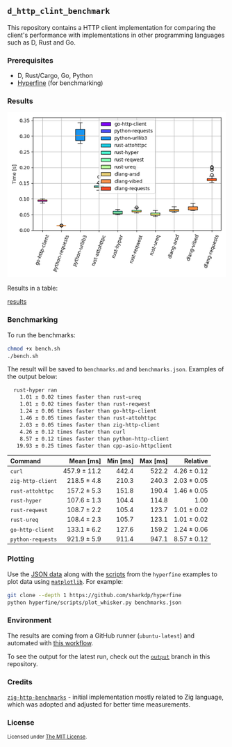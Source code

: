 ## `d_http_clint_benchmark`

This repository contains a HTTP client implementation for comparing the client's performance with implementations in other programming languages such as D, Rust and Go.

### Prerequisites

- D, Rust/Cargo, Go, Python
- [Hyperfine](https://github.com/sharkdp/hyperfine) (for benchmarking)

### Results

![plot_whisker](https://raw.githubusercontent.com/cyrusmsk/d_http_client_benchmark/output/benchmarks.png)

Results in a table:

[results](https://raw.githubusercontent.com/cyrusmsk/d_http_client_benchmark/output/benchmarks.md)

### Benchmarking

To run the benchmarks:

```sh
chmod +x bench.sh
./bench.sh
```

The result will be saved to `benchmarks.md` and `benchmarks.json`.
Examples of the output below:
```
  rust-hyper ran
    1.01 ± 0.02 times faster than rust-ureq
    1.01 ± 0.02 times faster than rust-reqwest
    1.24 ± 0.06 times faster than go-http-client
    1.46 ± 0.05 times faster than rust-attohttpc
    2.03 ± 0.05 times faster than zig-http-client
    4.26 ± 0.12 times faster than curl
    8.57 ± 0.12 times faster than python-http-client
   19.93 ± 0.25 times faster than cpp-asio-httpclient
```

| Command               |    Mean [ms] | Min [ms] | Max [ms] |     Relative |
| :-------------------- | -----------: | -------: | -------: | -----------: |
| `curl`                | 457.9 ± 11.2 |    442.4 |    522.2 |  4.26 ± 0.12 |
| `zig-http-client`     |  218.5 ± 4.8 |    210.3 |    240.3 |  2.03 ± 0.05 |
| `rust-attohttpc`      |  157.2 ± 5.3 |    151.8 |    190.4 |  1.46 ± 0.05 |
| `rust-hyper`          |  107.6 ± 1.3 |    104.4 |    114.8 |         1.00 |
| `rust-reqwest`        |  108.7 ± 2.2 |    105.4 |    123.7 |  1.01 ± 0.02 |
| `rust-ureq`           |  108.4 ± 2.3 |    105.7 |    123.1 |  1.01 ± 0.02 |
| `go-http-client`      |  133.1 ± 6.2 |    127.6 |    159.2 |  1.24 ± 0.06 |
| `python-requests`     |  921.9 ± 5.9 |    911.4 |    947.1 |  8.57 ± 0.12 |

### Plotting

Use the [JSON data](https://github.com/sharkdp/hyperfine#json) along with the [scripts](https://github.com/sharkdp/hyperfine/tree/master/scripts) from the `hyperfine` examples to plot data using [`matplotlib`](https://matplotlib.org/). For example:

```sh
git clone --depth 1 https://github.com/sharkdp/hyperfine
python hyperfine/scripts/plot_whisker.py benchmarks.json
```

### Environment

The results are coming from a GitHub runner (`ubuntu-latest`) and automated with [this workflow](https://github.com/cyrusmsk/d_http_client_benchmark/blob/master/.github/workflows/benchmark.yml).

To see the output for the latest run, check out the [`output`](https://github.com/cyrusmsk/d_http_client_benchmark/tree/output) branch in this repository.

### Credits

[`zig-http-benchmarks`](https://github.com/orhun/zig-http-benchmarks) - initial implementation mostly related to Zig language, which was adopted and adjusted for better time measurements.

### License

<sup>
Licensed under <a href="LICENSE">The MIT License</a>.
</sup>

